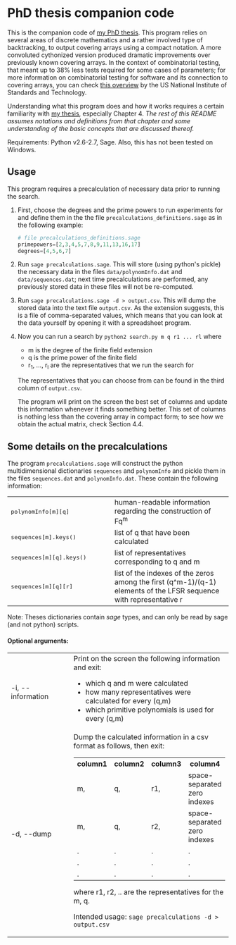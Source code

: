 # PhD thesis companion code

This is the companion code of [my PhD thesis](http://people.math.carleton.ca/~gtzanaki/project/phd-thesis).
This program relies on several areas of discrete mathematics and a rather involved type of backtracking, to output covering arrays using a compact notation.
A more convoluted cythonized version produced dramatic improvements over previously known covering arrays.
In the context of combinatorial testing, that meant up to 38% less tests required for some cases of parameters; for more information on combinatorial testing for software and its connection to covering arrays, you can check [this overview](https://csrc.nist.gov/projects/automated-combinatorial-testing-for-software) by the US National Institute of Standards and Technology.

Understanding what this program does and how it works requires a certain familiarity with [my thesis](http://people.math.carleton.ca/~gtzanaki/project/phd-thesis), especially Chapter 4.
*The rest of this README assumes notations and definitions from that chapter and some understanding of the basic concepts that are discussed thereof.*

Requirements: Python v2.6-2.7, Sage. Also, this has not been tested on Windows.

## Usage

This program requires a precalculation of necessary data prior to running the search.

1. First, choose the degrees and the prime powers to run experiments for and define them in the the file `precalculations_definitions.sage` as in the following example:

	```Python
	# file precalculations_definitions.sage
	primepowers=[2,3,4,5,7,8,9,11,13,16,17]
	degrees=[4,5,6,7]
	```
2. Run `sage precalculations.sage`. This will store (using python's pickle) the necessary data in the files `data/polynomInfo.dat` and `data/sequences.dat`; next time precalculations are performed, any previously stored data in these files will not be re-computed.

3. Run  `sage precalculations.sage -d > output.csv`. This will dump the stored data into the text file `output.csv`. As the extension suggests, this is a file of comma-separated values, which means that you can look at the data yourself by opening it with a spreadsheet program.

4. Now you can run a search by `python2 search.py m q r1 ... rl` where

	* m is the degree of the finite field extension
	* q is the prime power of the finite field
	* r<sub>1</sub>, ..., r<sub>l</sub> are the representatives that we run the search for

	The representatives that you can choose from can be found in the third column of `output.csv`.

    The program will print on the screen the best set of columns and update this information whenever it finds something better. This set of columns is nothing less than the covering array in compact form; to see how we obtain the actual matrix, check Section 4.4.

## Some details on the precalculations


The program `precalculations.sage` will construct the python multidimensional dictionaries `sequences` and `polynomInfo` and pickle them in the files `sequences.dat` and `polynomInfo.dat`. These contain the following information:

<table>
<tbody>
<tr>
    <td>
    <tt>polynomInfo[m][q]</tt>
    <td>
    human-readable information regarding the construction of Fq<sup>m</sup>
<tr>
    <td>
    <tt>sequences[m].keys()</tt>
    <td>
    list of q that have been calculated
<tr>
    <td width="220">
    <tt>sequences[m][q].keys()</tt>
    <td>
    list of representatives corresponding to q and m
<tr>
    <td>
    <tt> sequences[m][q][r]</tt>
    <td>
    list of the indexes of the zeros among the first (q^m-1)/(q-1) elements of the LFSR sequence with representative r
</table>

Note: Theses dictionaries contain *sage* types, and can only be read by sage (and not python) scripts.


#### Optional arguments:
<table>
<tr>
<td width="140">
-i, --information
<td>
Print on the screen the following information and exit:
    <ul>
        <li> which q and m were calculated
        <li> how many representatives were calculated for every (q,m)
        <li> which primitive polynomials is used for every (q,m)
    </ul>
<tr>
<td>
-d, --dump
<td>
Dump the calculated information in a csv format as follows, then exit:

<table>
<tr>
    <th> column1 <th> column2 <th> column3 <th> column4
<tr>
    <td> m,      <td>q,       <td>r1,      <td> space-separated zero indexes
<tr>
    <td> m,      <td>q,       <td>r2,      <td> space-separated zero indexes
<tr>
    <td>  .      <td> .       <td>  .      <td> .
<tr>
    <td>  .      <td> .       <td>  .      <td> .
<tr>
    <td>  .      <td> .       <td>  .      <td> .
</table>

where r1, r2, .. are the representatives for the m, q.

Intended usage: `sage precalculations -d > output.csv`
</table>

